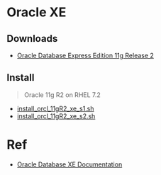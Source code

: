 # Oracle XE

## Downloads

- [Oracle Database Express Edition 11g Release 2](http://www.oracle.com/technetwork/database/database-technologies/express-edition/downloads/index.html)

## Install

> Oracle 11g R2 on RHEL 7.2
- [install_orcl_11gR2_xe_s1.sh](../sql_scripts/mgmt/install/install_orcl_11gR2_xe_s1.sh)
- [install_orcl_11gR2_xe_s2.sh](../sql_scripts/mgmt/install/install_orcl_11gR2_xe_s2.sh)

# Ref

- [Oracle Database XE Documentation](http://docs.oracle.com/cd/E17781_01/index.htm)

